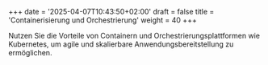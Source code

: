 +++
date = '2025-04-07T10:43:50+02:00'
draft = false
title = 'Containerisierung und Orchestrierung'
weight = 40
+++

Nutzen Sie die Vorteile von Containern und Orchestrierungsplattformen wie Kubernetes, um agile und skalierbare Anwendungsbereitstellung zu ermöglichen.
